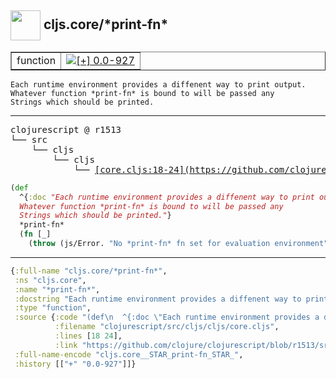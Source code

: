 ## <img width="48px" valign="middle" src="http://i.imgur.com/Hi20huC.png"> cljs.core/\*print-fn\*

 <table border="1">
<tr>
<td>function</td>
<td><a href="https://github.com/cljsinfo/api-refs/tree/0.0-927"><img valign="middle" alt="[+] 0.0-927" src="https://img.shields.io/badge/+-0.0--927-lightgrey.svg"></a> </td>
</tr>
</table>

 <samp>
</samp>

```
Each runtime environment provides a diffenent way to print output.
Whatever function *print-fn* is bound to will be passed any
Strings which should be printed.
```

---

 <pre>
clojurescript @ r1513
└── src
    └── cljs
        └── cljs
            └── <ins>[core.cljs:18-24](https://github.com/clojure/clojurescript/blob/r1513/src/cljs/cljs/core.cljs#L18-L24)</ins>
</pre>

```clj
(def
  ^{:doc "Each runtime environment provides a diffenent way to print output.
  Whatever function *print-fn* is bound to will be passed any
  Strings which should be printed."}
  *print-fn*
  (fn [_]
    (throw (js/Error. "No *print-fn* fn set for evaluation environment"))))
```


---

```clj
{:full-name "cljs.core/*print-fn*",
 :ns "cljs.core",
 :name "*print-fn*",
 :docstring "Each runtime environment provides a diffenent way to print output.\nWhatever function *print-fn* is bound to will be passed any\nStrings which should be printed.",
 :type "function",
 :source {:code "(def\n  ^{:doc \"Each runtime environment provides a diffenent way to print output.\n  Whatever function *print-fn* is bound to will be passed any\n  Strings which should be printed.\"}\n  *print-fn*\n  (fn [_]\n    (throw (js/Error. \"No *print-fn* fn set for evaluation environment\"))))",
          :filename "clojurescript/src/cljs/cljs/core.cljs",
          :lines [18 24],
          :link "https://github.com/clojure/clojurescript/blob/r1513/src/cljs/cljs/core.cljs#L18-L24"},
 :full-name-encode "cljs.core__STAR_print-fn_STAR_",
 :history [["+" "0.0-927"]]}

```
